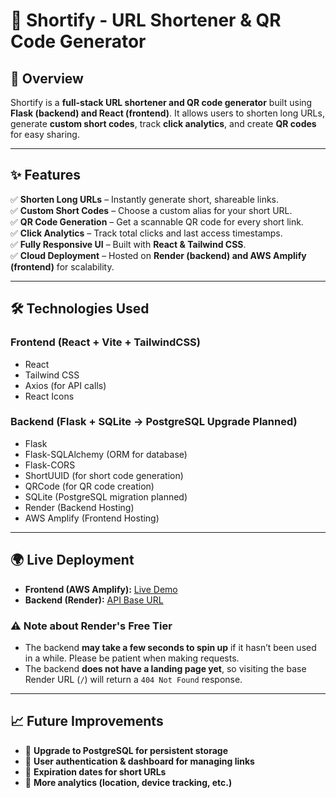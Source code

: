 # 🚀 Shortify - URL Shortener & QR Code Generator  

## 🌟 Overview  
Shortify is a **full-stack URL shortener and QR code generator** built using **Flask (backend) and React (frontend)**. It allows users to shorten long URLs, generate **custom short codes**, track **click analytics**, and create **QR codes** for easy sharing.  

---

## ✨ Features  
✅ **Shorten Long URLs** – Instantly generate short, shareable links.  
✅ **Custom Short Codes** – Choose a custom alias for your short URL.  
✅ **QR Code Generation** – Get a scannable QR code for every short link.  
✅ **Click Analytics** – Track total clicks and last access timestamps.  
✅ **Fully Responsive UI** – Built with **React & Tailwind CSS**.  
✅ **Cloud Deployment** – Hosted on **Render (backend) and AWS Amplify (frontend)** for scalability.  

---

## 🛠️ Technologies Used  
### **Frontend (React + Vite + TailwindCSS)**  
- React  
- Tailwind CSS  
- Axios (for API calls)  
- React Icons  

### **Backend (Flask + SQLite → PostgreSQL Upgrade Planned)**  
- Flask  
- Flask-SQLAlchemy (ORM for database)  
- Flask-CORS  
- ShortUUID (for short code generation)  
- QRCode (for QR code creation)  
- SQLite (PostgreSQL migration planned)  
- Render (Backend Hosting)  
- AWS Amplify (Frontend Hosting)  

---

## 🌍 Live Deployment
- **Frontend (AWS Amplify):** [Live Demo](https://main.d3fwhdos1eu6vo.amplifyapp.com/)
- **Backend (Render):** [API Base URL](https://shortify-url-shortener-and-qr-code.onrender.com/)

### ⚠️ **Note about Render's Free Tier**  
- The backend **may take a few seconds to spin up** if it hasn’t been used in a while. Please be patient when making requests.  
- The backend **does not have a landing page yet**, so visiting the base Render URL (`/`) will return a `404 Not Found` response.  

---

## 📈 Future Improvements
- 🔹 **Upgrade to PostgreSQL for persistent storage**  
- 🔹 **User authentication & dashboard for managing links**  
- 🔹 **Expiration dates for short URLs**  
- 🔹 **More analytics (location, device tracking, etc.)**  
